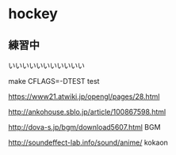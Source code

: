 # hockey
## 練習中  
いいいいいいいいいいい

make CFLAGS=-DTEST test

<https://www21.atwiki.jp/opengl/pages/28.html>

<http://ankohouse.sblo.jp/article/100867598.html>

http://dova-s.jp/bgm/download5607.html BGM

http://soundeffect-lab.info/sound/anime/ kokaon

